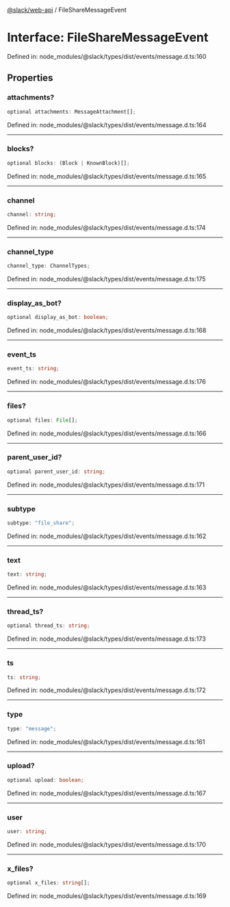 [@slack/web-api](../index.md) / FileShareMessageEvent

# Interface: FileShareMessageEvent

Defined in: node\_modules/@slack/types/dist/events/message.d.ts:160

## Properties

### attachments?

```ts
optional attachments: MessageAttachment[];
```

Defined in: node\_modules/@slack/types/dist/events/message.d.ts:164

***

### blocks?

```ts
optional blocks: (Block | KnownBlock)[];
```

Defined in: node\_modules/@slack/types/dist/events/message.d.ts:165

***

### channel

```ts
channel: string;
```

Defined in: node\_modules/@slack/types/dist/events/message.d.ts:174

***

### channel\_type

```ts
channel_type: ChannelTypes;
```

Defined in: node\_modules/@slack/types/dist/events/message.d.ts:175

***

### display\_as\_bot?

```ts
optional display_as_bot: boolean;
```

Defined in: node\_modules/@slack/types/dist/events/message.d.ts:168

***

### event\_ts

```ts
event_ts: string;
```

Defined in: node\_modules/@slack/types/dist/events/message.d.ts:176

***

### files?

```ts
optional files: File[];
```

Defined in: node\_modules/@slack/types/dist/events/message.d.ts:166

***

### parent\_user\_id?

```ts
optional parent_user_id: string;
```

Defined in: node\_modules/@slack/types/dist/events/message.d.ts:171

***

### subtype

```ts
subtype: "file_share";
```

Defined in: node\_modules/@slack/types/dist/events/message.d.ts:162

***

### text

```ts
text: string;
```

Defined in: node\_modules/@slack/types/dist/events/message.d.ts:163

***

### thread\_ts?

```ts
optional thread_ts: string;
```

Defined in: node\_modules/@slack/types/dist/events/message.d.ts:173

***

### ts

```ts
ts: string;
```

Defined in: node\_modules/@slack/types/dist/events/message.d.ts:172

***

### type

```ts
type: "message";
```

Defined in: node\_modules/@slack/types/dist/events/message.d.ts:161

***

### upload?

```ts
optional upload: boolean;
```

Defined in: node\_modules/@slack/types/dist/events/message.d.ts:167

***

### user

```ts
user: string;
```

Defined in: node\_modules/@slack/types/dist/events/message.d.ts:170

***

### x\_files?

```ts
optional x_files: string[];
```

Defined in: node\_modules/@slack/types/dist/events/message.d.ts:169
